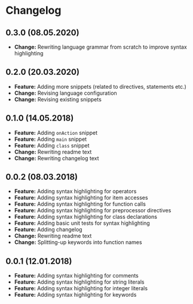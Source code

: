 # Changelog

## 0.3.0 (08.05.2020)

- **Change:** Rewriting language grammar from scratch to improve syntax highlighting

## 0.2.0 (20.03.2020)

- **Feature:** Adding more snippets (related to directives, statements etc.)
- **Change:** Revising language configuration
- **Change:** Revising existing snippets

## 0.1.0 (14.05.2018)

- **Feature:** Adding `onAction` snippet
- **Feature:** Adding `main` snippet
- **Feature:** Adding `class` snippet
- **Change:** Rewriting readme text
- **Change:** Rewriting changelog text

## 0.0.2 (08.03.2018)

- **Feature:** Adding syntax highlighting for operators
- **Feature:** Adding syntax highlighting for item accesses
- **Feature:** Adding syntax highlighting for function calls
- **Feature:** Adding syntax highlighting for preprocessor directives
- **Feature:** Adding syntax highlighting for class declarations
- **Feature:** Adding basic unit tests for syntax highlighting
- **Feature:** Adding changelog
- **Change:** Rewriting readme text
- **Change:** Splitting-up keywords into function names

## 0.0.1 (12.01.2018)

- **Feature:** Adding syntax highlighting for comments
- **Feature:** Adding syntax highlighting for string literals
- **Feature:** Adding syntax highlighting for integer literals
- **Feature:** Adding syntax highlighting for keywords
